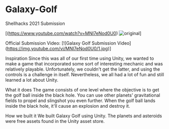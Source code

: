 # Galaxy-Golf
Shellhacks 2021 Submission

[(https://www.youtube.com/watch?v=MNI7eNod0U0) ![original](https://user-images.githubusercontent.com/78010942/163076858-185127a0-f19f-4250-880c-0f7de367d49f.png)]

Official Submission Video:
[![Galaxy Golf Submission Video]
(https://img.youtube.com/vi/MNI7eNod0U0/1.jpg)]

Inspiration
Since this was all of our first time using Unity, we wanted to make a game that incorporated some sort of interesting mechanic and was relatively playable. Unfortunately, we couldn't get the latter, and using the controls is a challenge in itself. Nevertheless, we all had a lot of fun and still learned a lot about Unity.

What it does
The game consists of one level where the objective is to get the golf ball inside the black hole. You can use other planets' gravitational fields to propel and slingshot you even further. When the golf ball lands inside the black hole, it'll cause an explosion and destroy it.

How we built it
We built Galaxy Golf using Unity. The planets and asteroids were free assets found in the Unity asset store.
